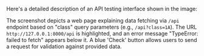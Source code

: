 Here's a detailed description of an API testing interface shown in the image:

The screenshot depicts a web page explaining data fetching via `/api` endpoint based on "class" query parameters (e.g., `/api?class=1A`). The URL `http://127.0.0.1:8000/api` is highlighted, and an error message "TypeError: failed to fetch" appears below it. A blue 'Check' button allows users to send a request for validation against provided data.